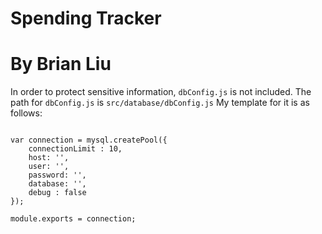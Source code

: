 # Spending Tracker
# By Brian Liu

In order to protect sensitive information, `dbConfig.js` is not included.
The path for `dbConfig.js` is `src/database/dbConfig.js`
My template for it is as follows:

```const mysql = require('mysql');

var connection = mysql.createPool({
    connectionLimit : 10,
    host: '',
    user: '',
    password: '',
    database: '',
    debug : false 
});

module.exports = connection;
